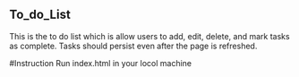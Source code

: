 ## To_do_List
This is the to do list which is allow users to add, edit, delete, and mark tasks
as complete. Tasks should persist even after the page is refreshed.

#Instruction
Run index.html in your locol machine
